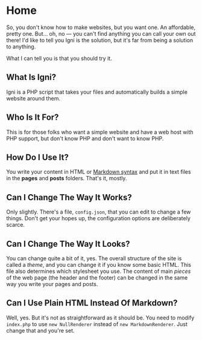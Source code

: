 # Home

So, you don't know how to make websites, but you want one. An affordable, pretty one. But... oh, no &mdash; you can't find anything you can call your own out there! I'd like to tell you Igni is the solution, but it's far from being a solution to anything.

What I can tell you is that you should try it.

## What Is Igni?

Igni is a PHP script that takes your files and automatically builds a simple website around them.

## Who Is It For?

This is for those folks who want a simple website and have a web host with PHP support, but don't know PHP and don't want to know PHP.

## How Do I Use It?

You write your content in HTML or [Markdown syntax](http://daringfireball.net/projects/markdown/syntax) and put it in text files in the **pages** and **posts** folders. That's it, mostly.

## Can I Change The Way It Works?

Only slightly. There's a file, `config.json`, that you can edit to change a few things. Don't get your hopes up, the configuration options are deliberately scarce.

## Can I Change The Way It Looks?

You can change quite a bit of it, yes. The overall structure of the site is called a *theme*, and you can change it if you know some basic HTML. This file also determines which stylesheet you use. The content of main *pieces* of the web page (the header and the footer) can be changed in the same way you write your pages and posts.

## Can I Use Plain HTML Instead Of Markdown?

Well, yes. But it's not as straightforward as it should be. You need to modify `index.php` to use `new NullRenderer` instead of `new MarkdownRenderer`. Just change that and you're set.
